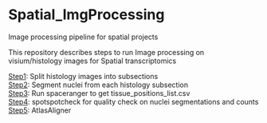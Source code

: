 # Spatial_ImgProcessing
Image processing pipeline for spatial projects

This repository describes steps to run Image processing on visium/histology images for Spatial transcriptomics

[Step1](https://https://github.com/LieberInstitute/Spatial_ImgProcessing/blob/master/Steps/Step1.md): Split histology images into subsections\
[Step2](https://https://github.com/LieberInstitute/Spatial_ImgProcessing/blob/master/Steps/Step2.md): Segment nuclei from each histology subsection\
[Step3](https://https://github.com/LieberInstitute/Spatial_ImgProcessing/blob/master/Steps/Step3.md): Run spaceranger to get tissue_positions_list.csv\
[Step4](https://https://github.com/LieberInstitute/Spatial_ImgProcessing/blob/master/Steps/Step4.md): spotspotcheck for quality check on nuclei segmentations and counts\
[Step5](https://github.com/LieberInstitute/CaImg_cellcultures/blob/master/Steps/Step5.md): AtlasAligner

